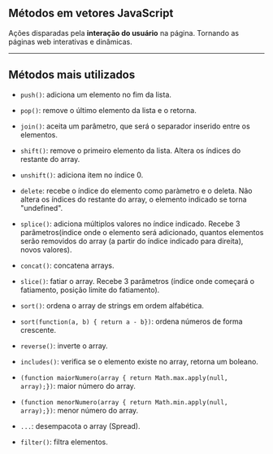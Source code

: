## Métodos em vetores JavaScript
<p>Ações disparadas pela <b>interação do usuário</b> na página. Tornando as páginas web interativas e dinâmicas.</p>

---

## Métodos mais utilizados

- ```push()```: adiciona um elemento no fim da lista.

- ```pop()```: remove o último elemento da lista e o retorna.
 
- ```join()```:  aceita um parâmetro, que será o separador inserido entre os elementos. 
  
  
-  ```shift()```: remove o primeiro elemento da lista. Altera os índices do restante do array.
  
-  ```unshift()```: adiciona item no índice 0.

-  ```delete```: recebe o índice do elemento como paràmetro e o deleta. Não altera os índices do restante do array, o elemento indicado se torna "undefined".

- ```splice()```: adiciona múltiplos valores no índice indicado. Recebe 3 parâmetros(índice onde o elemento será adicionado, quantos elementos serão removidos do array (a partir do índice indicado para direita), novos valores).

- ```concat()```: concatena arrays. 

- ```slice()```: fatiar o array. Recebe 3 parâmetros (índice onde começará o fatiamento, posição limite do fatiamento).

- ```sort()```: ordena o array de strings em ordem alfabética.

- ```sort(function(a, b) { return a - b})```: ordena números de forma crescente.

-  ```reverse()```: inverte o array.

- ```includes()```: verifica se o elemento existe no array, retorna um boleano.

-  ```(function maiorNumero(array { return Math.max.apply(null, array);})```: maior número do array.

-  ```(function menorNumero(array { return Math.min.apply(null, array);})```: menor número do array.

- ```...```: desempacota o array (Spread).

- ```filter()```: filtra elementos.



